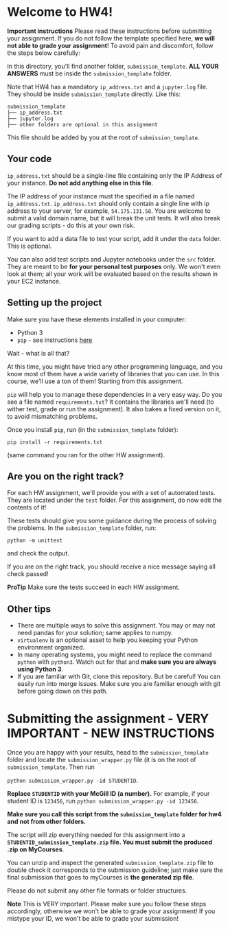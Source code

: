 # Welcome to HW4! 

**Important instructions** 
Please read these instructions before submitting your assignment. 
If you do not follow the template specified here, **we will not able to grade your assignment**! 
To avoid pain and discomfort, follow the steps below carefully:


In this directory, you'll find another folder, `submission_template`.
**ALL YOUR ANSWERS** must be inside the `submission_template` folder. 

Note that HW4 has a mandatory `ip_address.txt` and a `jupyter.log` file. They should be inside `submission_template` directly. Like this:

```
submission_template
├── ip_address.txt
├── jupyter.log
├── other folders are optional in this assignment
```

This file should be added by you at the root of `submission_template`.

## Your code

`ip_address.txt` should be a single-line file containing only the IP Address of your instance. **Do not add anything else in this file**.

The IP address of your instance must the specified in a file named `ip_address.txt`. `ip_address.txt` should only contain a single line with ip address to your server, for example, `54.175.131.58`. You are welcome to submit a valid domain name, but it will break the unit tests. It will also break our grading scripts - do this at your own risk.


If you want to add a data file to test your script, add it under the `data` folder. This is optional.

You can also add test scripts and Jupyter notebooks under the `src` folder. They are meant to be **for your personal test purposes** only. We won't even look at them; all your work will be evaluated based on the results shown in your EC2 instance.

## Setting up the project

Make sure you have these elements installed in your computer:

* Python 3
* `pip` - see instructions [here](https://packaging.python.org/tutorials/installing-packages/)

Wait - what is all that?

At this time, you might have tried any other programming language, and you know most of them have a wide variety of libraries that you can use. In this course, we'll use a ton of them! Starting from this assignment.

`pip` will help you to manage these dependencies in a very easy way. Do you see a file named `requirements.txt`? It contains the libraries we'll need (to wither test, grade or run the assignment). It also bakes a fixed version on it, to avoid mismatching problems.

Once you install `pip`, run (in the `submission_template` folder):

```
pip install -r requirements.txt
```

(same command you ran for the other HW assignment).


## Are you on the right track?

For each HW assignment, we'll provide you with a set of automated tests. They are located under the `test` folder. 
For this assignment, do now edit the contents of it!

These tests should give you some guidance during the process of solving the problems.
In the `submission_template` folder, run:

```
python -m unittest
```

and check the output.

If you are on the right track, you should receive a nice message saying all check passed! 

**ProTip** Make sure the tests succeed in each HW assignment.

## Other tips

* There are multiple ways to solve this assignment. You may or may not need pandas for your solution; same applies to numpy.
* `virtualenv` is an optional asset to help you keeping your Python environment organized.
* In many operating systems, you might need to replace the command `python` with `python3`. Watch out for that and **make sure you are always using Python 3**.
* If you are familiar with Git, clone this repository. But be careful! You can easily run into merge issues. Make sure you are familiar enough with git before going down on this path.

# Submitting the assignment - VERY IMPORTANT - NEW INSTRUCTIONS


Once you are happy with your results, head to the `submission_template` folder and locate the `submission_wrapper.py` file (it is on the root of `submission_template`. Then run

`python submission_wrapper.py -id STUDENTID`.

**Replace `STUDENTID` with your McGill ID (a number).** For example, if your student ID is `123456`, run `python submission_wrapper.py -id 123456`.

**Make sure you call this script from the `submission_template` folder for hw4 and not from other folders.**

The script will zip everything needed for this assignment into a **`STUDENTID_submission_template.zip` file. You must submit the produced .zip on MyCourses**.


You can unzip and inspect the generated `submission_template.zip` file to double check it corresponds to the submission guideline; just make sure the final submission that goes to myCourses is **the generated zip file**.

Please do not submit any other file formats or folder structures.

**Note** This is VERY important. Please make sure you follow these steps accordingly, otherwise we won't be able to grade your assignment! If you mistype your ID, we won't be able to grade your submission!